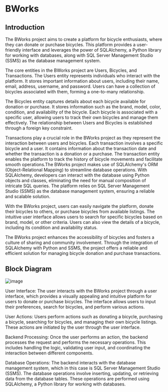 # BWorks
## Introduction

The BWorks project aims to create a platform for bicycle enthusiasts, where they can donate or purchase bicycles. This platform provides a user-friendly interface and leverages the power of SQLAlchemy, a Python library for working with databases, along with SQL Server Management Studio (SSMS) as the database management system.

The core entities in the BWorks project are Users, Bicycles, and Transactions. The Users entity represents individuals who interact with the platform. It stores important information about users, including their name, email, address, username, and password. Users can have a collection of bicycles associated with them, forming a one-to-many relationship.

The Bicycles entity captures details about each bicycle available for donation or purchase. It stores information such as the brand, model, color, condition, and availability of the bicycle. Each bicycle is associated with a specific user, allowing users to track their own bicycles and manage them effectively. The relationship between Users and Bicycles is established through a foreign key constraint.

Transactions play a crucial role in the BWorks project as they represent the interaction between users and bicycles. Each transaction involves a specific bicycle and a user. It contains information about the transaction date and whether the transaction is a donation or a purchase. The transaction entity enables the platform to track the history of bicycle movements and facilitate smooth operations.The BWorks project makes use of SQLAlchemy's ORM (Object-Relational Mapping) to streamline database operations. With SQLAlchemy, developers can interact with the database using Python objects and classes, eliminating the need for manual composition of intricate SQL queries. The platform relies on SQL Server Management Studio (SSMS) as the database management system, ensuring a reliable and scalable solution.

With the BWorks project, users can easily navigate the platform, donate their bicycles to others, or purchase bicycles from available listings. The intuitive user interface allows users to search for specific bicycles based on brand, model, or other criteria. Users can also view the details of a bicycle, including its condition and availability status.

The BWorks project enhances the accessibility of bicycles and fosters a culture of sharing and community involvement. Through the integration of SQLAlchemy with Python and SSMS, the project offers a reliable and efficient solution for managing bicycle donation and purchase transactions.

## Block Diagram


![image](https://github.com/KNagaPrasad/BWorks/assets/129809773/c7247ce7-2e8f-455b-8af3-575fb940fbd5)

User Interface: The user interacts with the BWorks project through a user interface, which provides a visually appealing and intuitive platform for users to donate or purchase bicycles. The interface allows users to input their preferences, search for bicycles, and perform various actions.

User Actions: Users perform actions such as donating a bicycle, purchasing a bicycle, searching for bicycles, and managing their own bicycle listings. These actions are initiated by the user through the user interface.

Backend Processing: Once the user performs an action, the backend processes the request and performs the necessary operations. This includes handling the logic, validating user input, and coordinating the interaction between different components.

Database Operations: The backend interacts with the database management system, which in this case is SQL Server Management Studio (SSMS). The database operations involve inserting, updating, or retrieving data from the database tables. These operations are performed using SQLAlchemy, a Python library for working with databases.


